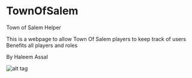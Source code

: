 # TownOfSalem
Town of Salem Helper

This is a webpage to allow Town Of Salem players to keep track of users
  Benefits all players and roles
  
  By Haleem Assal
  
  ![alt tag](http://imgur.com/a/O4NhX)

